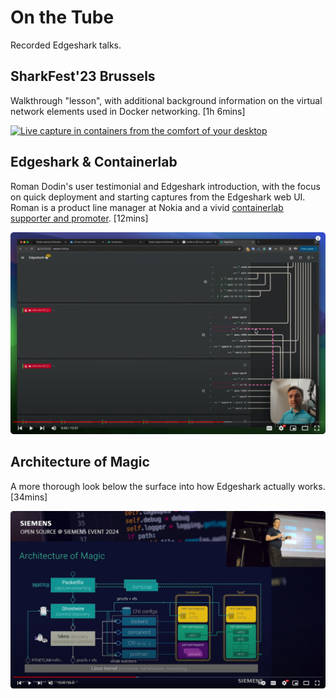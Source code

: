 # On the Tube

Recorded Edgeshark talks.

## SharkFest'23 Brussels

Walkthrough "lesson", with additional background information on the virtual
network elements used in Docker networking. [1h 6mins]

[![Live capture in containers from the comfort of your
desktop](_images/thumbnails/sharkfest-eu-23.png)](https://www.youtube.com/watch?v=53dUH6cZ9rc ':class=video')

## Edgeshark & Containerlab

Roman Dodin's user testimonial and Edgeshark introduction, with the focus on
quick deployment and starting captures from the Edgeshark web UI. Roman is a
product line manager at Nokia and a vivid [containerlab supporter and
promoter](https://containerlab.dev/). [12mins]

[![Edgeshark & Containerlab](_images/thumbnails/containerlab-edgeshark-24.png)](https://www.youtube.com/watch?v=iY90a_Gn5W0 ':class=video')

## Architecture of Magic

A more thorough look below the surface into how Edgeshark actually works. [34mins]

[![Architecture of Magic @ Zug](_images/thumbnails/zug-24.png)](https://www.youtube.com/watch?v=YkJ5S76YmgU ':class=video')
